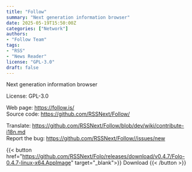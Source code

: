 ```yaml
---
title: "Follow"
summary: "Next generation information browser"
date: 2025-05-19T15:50:00Z
categories: ["Network"]
authors:
- "Follow Team"
tags: 
- "RSS"
- "News Reader"
license: "GPL-3.0"
draft: false
---
```


Next generation information browser

License: GPL-3.0

Web page: <https://follow.is/>  
Source code: <https://github.com/RSSNext/Follow/>

Translate: <https://github.com/RSSNext/Follow/blob/dev/wiki/contribute-i18n.md>  
Report the bug: <https://github.com/RSSNext/Follow//issues/new>  

{{< button href="https://github.com/RSSNext/Folo/releases/download/v0.4.7/Folo-0.4.7-linux-x64.AppImage" target="_blank">}}
Download
{{< /button >}}